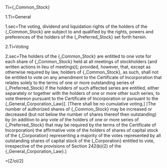 Ti={_Common_Stock}

1.Ti=General

1.sec=The voting, dividend and liquidation rights of the holders of the {_Common_Stock} are subject to and qualified by the rights, powers and preferences of the holders of the {_Preferred_Stock} set forth herein.

2.Ti=Voting

2.sec=The holders of the {_Common_Stock} are entitled to one vote for each share of {_Common_Stock} held at all meetings of stockholders (and written actions in lieu of meetings)[; provided, however, that, except as otherwise required by law, holders of {_Common_Stock}, as such, shall not be entitled to vote on any amendment to the Certificate of Incorporation that relates solely to the terms of one or more outstanding series of {_Preferred_Stock} if the holders of such affected series are entitled, either separately or together with the holders of one or more other such series, to vote thereon pursuant to the Certificate of Incorporation or pursuant to the {_General_Corporation_Law}].  [There shall be no cumulative voting.]  [The number of authorized shares of {_Common_Stock} may be increased or decreased (but not below the number of shares thereof then outstanding) by (in addition to any vote of the holders of one or more series of {_Preferred_Stock} that may be required by the terms of the Certificate of Incorporation) the affirmative vote of the holders of shares of capital stock of the {_Corporation} representing a majority of the votes represented by all outstanding shares of capital stock of the {_Corporation} entitled to vote, irrespective of the provisions of Section 242(b)(2) of the {_General_Corporation_Law}.]

=[Z/ol/2]
